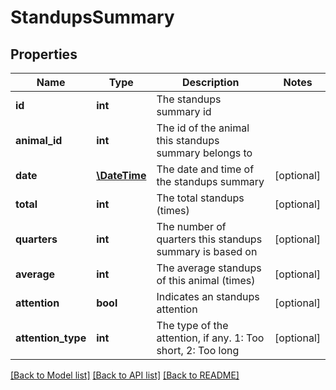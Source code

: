 # StandupsSummary

## Properties
Name | Type | Description | Notes
------------ | ------------- | ------------- | -------------
**id** | **int** | The standups summary id | 
**animal_id** | **int** | The id of the animal this standups summary belongs to | 
**date** | [**\DateTime**](\DateTime.md) | The date and time of the standups summary | [optional] 
**total** | **int** | The total standups (times) | [optional] 
**quarters** | **int** | The number of quarters this standups summary is based on | [optional] 
**average** | **int** | The average standups of this animal (times) | [optional] 
**attention** | **bool** | Indicates an standups attention | [optional] 
**attention_type** | **int** | The type of the attention, if any. 1: Too short, 2: Too long | [optional] 

[[Back to Model list]](../README.md#documentation-for-models) [[Back to API list]](../README.md#documentation-for-api-endpoints) [[Back to README]](../README.md)


